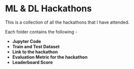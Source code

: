 # ML & DL Hackathons

This is a collection of all the hackathons that I have attended.  

Each folder contains the following -  
* **Jupyter Code**  
* **Train and Test Dataset**  
* **Link to the hackathon**  
* **Evaluation Metric for the hackathon**  
* **Leaderboard Score**  

